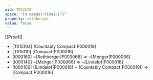 ```yaml
---
uid: T023572
space: "[0,omega)-times-i^i"
property: rothberger
value: false
---
```

[[Proof]]

* [T015104] [Countably Compact|P000019]
* [T015110] [Compact|P000016]
* [I000160] ~[Rothberger|P000068] => ~[Menger|P000066]
* [I000140] ~[Menger|P000066] => ~[Lindelof|P000018]
* [I000106] ([Lindelof|P000018] + [Countably Compact|P000019]) => [Compact|P000016]

